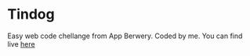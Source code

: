 # Tindog
Easy web code chellange from App Berwery. Coded by me. You can find live <a href=""> here</a>
